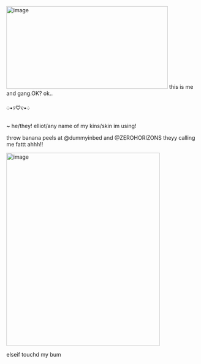 <img width="421" height="216" alt="image" src="https://github.com/user-attachments/assets/10f9667a-4047-4c2e-964e-1357dfa011d0" /> this is me and gang.OK? ok..





 ༶•୨♡୧•༶ 
 
~ he/they! elliot/any name of my kins/skin im using!

throw banana peels at @dummyinbed and @ZEROHORIZONS theyy calling me fattt ahhh!!

<img width="400" height="504" alt="image" src="https://github.com/user-attachments/assets/0577d587-195f-4da1-98b8-1761331f6d9a" />

elseif touchd my bum








<!--
**sspacedoutz/sspacedoutz** is a ✨ _special_ ✨ repository because its `README.md` (this file) appears on your GitHub profile.

Here are some ideas to get you started:

- 🔭 I’m currently working on ...
- 🌱 I’m currently learning ...
- 👯 I’m looking to collaborate on ...
- 🤔 I’m looking for help with ...
- 💬 Ask me about ...
- 📫 How to reach me: ...
- 😄 Pronouns: ...
- ⚡ Fun fact: ...
-->
